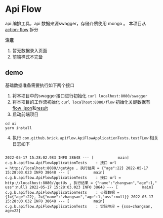 # Api Flow

api 编排工具，api 数据来源swagger，存储介质使用 mongo 。 本项目从 [action-flow](https://github.com/brick-team/action-flow) 拆分

**注意**

1. 暂无数据录入页面
2. 前端样式不完备

## demo

基础数据准备需要执行如下两个接口

1. 将本项目中的swagger接口进行初始化 `curl localhost:8080/swagger`
2. 将本项目的工作流初始化 `curl localhost:8080/flow` 初始化关键数据有[flow_json](file/flow_json.json)和[result](file/result.json)
3. 启动前端项目
```shell
cd ui 
yarn install
```
4. 执行 `com.github.brick.apiflow.ApiFlowApplicationTests.testFLow` 相关日志如下

```

2022-05-17 15:28:02.983 INFO 38648 --- [           main] c.g.b.apiflow.ApiFlowApplicationTests    : 接口 url
= http://localhost:8080//getAge , 执行结果 = {"age":22} 2022-05-17 15:28:03.023 INFO 38648 --- [           main]
c.g.b.apiflow.ApiFlowApplicationTests    : 接口 url = http://localhost:8080//getUs , 执行结果 = {"name":"zhangsan","age":1,"
uss":null} 2022-05-17 15:28:03.023 INFO 38648 --- [           main] c.g.b.apiflow.ApiFlowApplicationTests    : 步骤数据 =
{1={"age":22}, 2={"name":"zhangsan","age":1,"uss":null}} 2022-05-17 15:28:03.032 INFO 38648 --- [           main]
c.g.b.apiflow.ApiFlowApplicationTests    : 实际响应 = {sss=zhangsan, age=22}

```